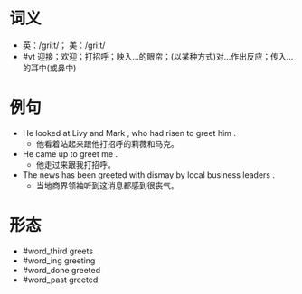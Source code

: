 # 词义
- 英：/ɡriːt/； 美：/ɡriːt/
- #vt 迎接；欢迎；打招呼；映入…的眼帘；(以某种方式)对…作出反应；传入…的耳中(或鼻中)
# 例句
- He looked at Livy and Mark , who had risen to greet him .
	- 他看着站起来跟他打招呼的莉薇和马克。
- He came up to greet me .
	- 他走过来跟我打招呼。
- The news has been greeted with dismay by local business leaders .
	- 当地商界领袖听到这消息都感到很丧气。
# 形态
- #word_third greets
- #word_ing greeting
- #word_done greeted
- #word_past greeted
